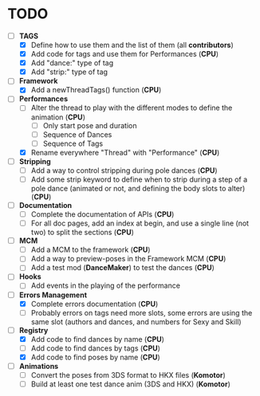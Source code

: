 # TODO
- [ ] **TAGS**
    - [X] Define how to use them and the list of them (all **contributors**)
    - [X] Add code for tags and use them for Performances (**CPU**)
    - [X] Add "dance:<name>" type of tag
    - [X] Add "strip:<values>" type of tag
- [ ] **Framework**
    - [X] Add a newThreadTags() function (**CPU**)
- [ ] **Performances**
    - [ ] Alter the thread to play with the different modes to define the animation (**CPU**)
	    - [ ] Only start pose and duration
	    - [ ] Sequence of Dances
	    - [ ] Sequence of Tags
    - [X] Rename everywhere "Thread" with "Performance" (**CPU**)
- [ ] **Stripping**
    - [ ] Add a way to control stripping during pole dances (**CPU**)
    - [ ] Add some strip keyword to define when to strip during a step of a pole dance (animated or not, and defining the body slots to alter) (**CPU**)
- [ ] **Documentation**
    - [ ] Complete the documentation of APIs (**CPU**)
    - [ ] For all doc pages, add an index at begin, and use a single line (not two) to split the sections (**CPU**)
- [ ] **MCM**
    - [ ] Add a MCM to the framework (**CPU**)
    - [ ] Add a way to preview-poses in the Framework MCM (**CPU**)
    - [ ] Add a test mod (__DanceMaker__) to test the dances (**CPU**)
- [ ] **Hooks**
    - [ ] Add events in the playing of the performance
- [ ] **Errors Management**
	- [X] Complete errors documentation (**CPU**)
	- [ ] Probably errors on tags need more slots, some errors are using the same slot (authors and dances, and numbers for Sexy and Skill)
- [ ] **Registry**
    - [X] Add code to find dances by name (**CPU**)
    - [ ] Add code to find dances by tags (**CPU**)
    - [X] Add code to find poses by name (**CPU**)
- [ ] **Animations**
    - [ ] Convert the poses from 3DS format to HKX files (**Komotor**)
	- [ ] Build at least one test dance anim (3DS and HKX) (**Komotor**)
